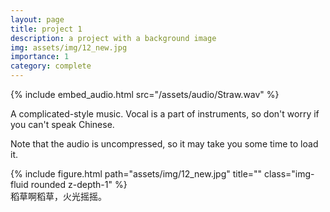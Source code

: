 ```yaml
---
layout: page
title: project 1
description: a project with a background image
img: assets/img/12_new.jpg
importance: 1
category: complete
---
```


{% include embed_audio.html src="/assets/audio/Straw.wav" %}

A complicated-style music. Vocal is a part of instruments, so don't worry if you can't speak Chinese.

Note that the audio is uncompressed, so it may take you some time to load it.


<div class="row">
    <div class="col-sm mt-3 mt-md-0">
        {% include figure.html path="assets/img/12_new.jpg" title="" class="img-fluid rounded z-depth-1" %}
    </div>
</div>
<div class="caption">
    稻草啊稻草，火光摇摇。
</div>
